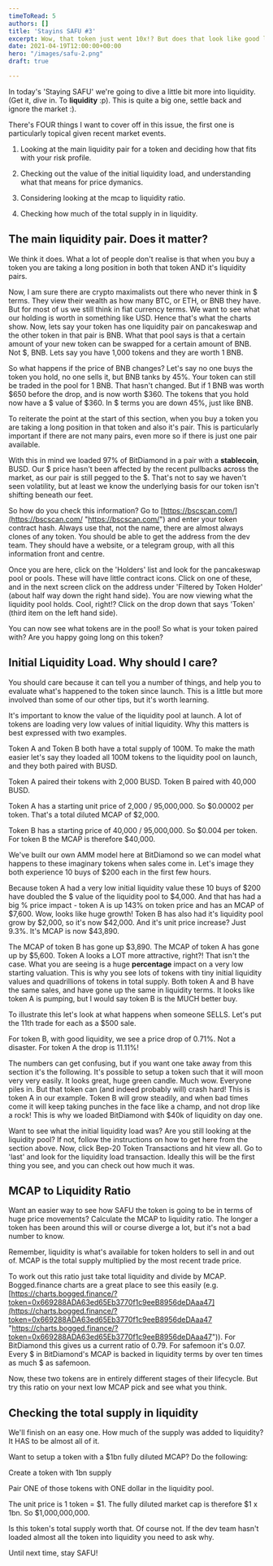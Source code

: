 ```yaml
---
timeToRead: 5
authors: []
title: 'Stayins SAFU #3'
excerpt: Wow, that token just went 10x!? But does that look like good liquidity?
date: 2021-04-19T12:00:00+00:00
hero: "/images/safu-2.png"
draft: true

---
```

In today's 'Staying SAFU' we're going to dive a little bit more into liquidity. (Get it, _dive_ in. To **liquidity** :p). This is quite a big one, settle back and ignore the market :).

There's FOUR things I want to cover off in this issue, the first one is particularly topical given recent market events.

1) Looking at the main liquidity pair for a token and deciding how that fits with your risk profile. 

2) Checking out the value of the initial liquidity load, and understanding what that means for price dymanics.

3) Considering looking at the mcap to liquidity ratio.

4) Checking how much of the total supply in in liquidity.

## The main liquidity pair. Does it matter?

We think it does. What a lot of people don't realise is that when you buy a token you are taking a long position in both that token AND it's liquidity pairs. 

Now, I am sure there are crypto maximalists out there who never think in $ terms. They view their wealth as how many BTC, or ETH, or BNB they have. But for most of us we still think in fiat currency terms. We want to see what our holding is worth in something like USD. Hence that's what the charts show. Now, lets say your token has one liquidity pair on pancakeswap and the other token in that pair is BNB. What that pool says is that a certain amount of your new token can be swapped for a certain amount of BNB. Not $, BNB. Lets say you have 1,000 tokens and they are worth 1 BNB.

So what happens if the price of BNB changes? Let's say no one buys the token you hold, no one sells it, but BNB tanks by 45%. Your token can still be traded in the pool for 1 BNB. That hasn't changed. But if 1 BNB was worth $650 before the drop, and is now worth $360. The tokens that you hold now have a $ value of $360. In $ terms you are down 45%, just like BNB.

To reiterate the point at the start of this section, when you buy a token you are taking a long position in that token and also it's pair. This is particularly important if there are not many pairs, even more so if there is just one pair available.

With this in mind we loaded 97% of BitDiamond in a pair with a **stablecoin**, BUSD. Our $ price hasn't been affected by the recent pullbacks across the market, as our pair is still pegged to the $. That's not to say we haven't seen volatility, but at least we know the underlying basis for our token isn't shifting beneath our feet.

So how do you check this information? Go to [https://bscscan.com/](https://bscscan.com/ "https://bscscan.com/") and enter your token contract hash. Always use that, not the name, there are almost always clones of any token. You should be able to get the address from the dev team. They should have a website, or a telegram group, with all this information front and centre.

Once you are here, click on the 'Holders' list and look for the pancakeswap pool or pools. These will have little contract icons. Click on one of these, and in the next screen click on the address under 'Filtered by Token Holder' (about half way down the right hand side). You are now viewing what the liquidity pool holds. Cool, right!? Click on the drop down that says 'Token' (third item on the left hand side).

You can now see what tokens are in the pool! So what is your token paired with? Are you happy going long on this token?

## Initial Liquidity Load. Why should I care?

You should care because it can tell you a number of things, and help you to evaluate what's happened to the token since launch. This is a little but more involved than some of our other tips, but it's worth learning. 

It's important to know the value of the liquidity pool at launch. A lot of tokens are loading very low values of initial liquidity. Why this matters is best expressed with two examples.

Token A and Token B both have a total supply of 100M. To make the math easier let's say they loaded all 100M tokens to the liquidity pool on launch, and they both paired with BUSD. 

Token A paired their tokens with 2,000 BUSD. Token B paired with 40,000 BUSD.

Token A has a starting unit price of 2,000 / 95,000,000. So $0.00002 per token. That's a total diluted MCAP of $2,000. 

Token B has a starting price of 40,000 / 95,000,000. So $0.004 per token. For token B the MCAP is therefore $40,000.

We've built our own AMM model here at BitDiamond so we can model what happens to these imaginary tokens when sales come in. Let's image they both experience 10 buys of $200 each in the first few hours. 

Because token A had a very low initial liquidity value these 10 buys of $200 have doubled the $ value of the liquidity pool to $4,000. And that has had a big % price impact - token A is up 143% on token price and has an MCAP of $7,600. Wow, looks like huge growth! Token B has also had it's liquidity pool grow by $2,000, so it's now $42,000. And it's unit price increase? Just 9.3%. It's MCAP is now $43,890. 

The MCAP of token B has gone up $3,890. The MCAP of token A has gone up by $5,600. Token A looks a LOT more attractive, right?! That isn't the case. What you are seeing is a huge **percentage** impact on a very low starting valuation. This is why you see lots of tokens with tiny initial liquidity values and quadrillions of tokens in total supply. Both token A and B have the same sales, and have gone up the same in liquidity terms. It looks like token A is pumping, but I would say token B is the MUCH better buy.

To illustrate this let's look at what happens when someone SELLS. Let's put the 11th trade for each as a $500 sale.

For token B, with good liquidity, we see a price drop of 0.71%. Not a disaster. For token A the drop is 11.11%! 

The numbers can get confusing, but if you want one take away from this section it's the following. It's possible to setup a token such that it will moon very very easily. It looks great, huge green candle. Much wow. Everyone piles in. But that token can (and indeed probably will) crash hard! This is token A in our example. Token B will grow steadily, and when bad times come it will keep taking punches in the face like a champ, and not drop like a rock! This is why we loaded BitDiamond with $40k of liquidity on day one.

Want to see what the initial liquidity load was? Are you still looking at the liquidity pool? If not, follow the instructions on how to get here from the section above. Now, click Bep-20 Token Transactions and hit view all. Go to 'last' and look for the liquidity load transaction. Ideally this will be the first thing you see, and you can check out how much it was.

## MCAP to Liquidity Ratio

Want an easier way to see how SAFU the token is going to be in terms of huge price movements? Calculate the MCAP to liquidity ratio. The longer a token has been around this will or course diverge a lot, but it's not a bad number to know.

Remember, liquidity is what's available for token holders to sell in and out of. MCAP is the total supply multiplied by the most recent trade price.

To work out this ratio just take total liquidity and divide by MCAP. Bogged.finance charts are a great place to see this easily (e.g. [https://charts.bogged.finance/?token=0x669288ADA63ed65Eb3770f1c9eeB8956deDAaa47](https://charts.bogged.finance/?token=0x669288ADA63ed65Eb3770f1c9eeB8956deDAaa47 "https://charts.bogged.finance/?token=0x669288ADA63ed65Eb3770f1c9eeB8956deDAaa47")). For BitDiamond this gives us a current ratio of 0.79. For safemoon it's 0.07. Every $ in BitDiamond's MCAP is backed in liquidity terms by over ten times as much $ as safemoon.

Now, these two tokens are in entirely different stages of their lifecycle. But try this ratio on your next low MCAP pick and see what you think.

## Checking the total supply in liquidity

We'll finish on an easy one. How much of the supply was added to liquidity? It HAS to be almost all of it.

Want to setup a token with a $1bn fully diluted MCAP? Do the following:

Create a token with 1bn supply

Pair ONE of those tokens with ONE dollar in the liquidity pool.

The unit price is 1 token = $1. The fully diluted market cap is therefore $1 x 1bn. So $1,000,000,000.

Is this token's total supply worth that. Of course not. If the dev team hasn't loaded almost all the token into liquidity you need to ask why. 

Until next time, stay SAFU!